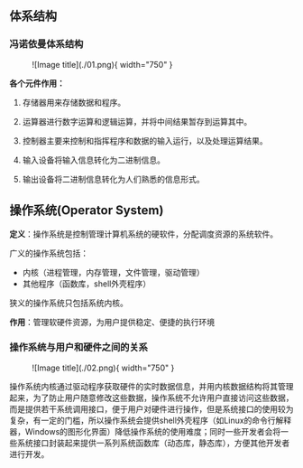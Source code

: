 

## **体系结构**

### **冯诺依曼体系结构**

<figure markdown="span">
  ![Image title](./01.png){ width="750" }
</figure>


<!-- <div align="center"><img src="./01.png"width="750"></div> -->

<strong>各个元件作用：</strong>

1. 存储器用来存储数据和程序。
   
2. 运算器进行数字运算和逻辑运算，并将中间结果暂存到运算其中。
   
3. 控制器主要来控制和指挥程序和数据的输入运行，以及处理运算结果。
   
4. 输入设备将输入信息转化为二进制信息。
   
5. 输出设备将二进制信息转化为人们熟悉的信息形式。
   
## **操作系统(Operator System)**

<strong>定义</strong>：操作系统是控制管理计算机系统的硬软件，分配调度资源的系统软件。

广义的操作系统包括：
- 内核（进程管理，内存管理，文件管理，驱动管理）
- 其他程序（函数库，shell外壳程序）

狭义的操作系统只包括系统内核。

<strong>作用</strong>：管理软硬件资源，为用户提供稳定、便捷的执行环境

### <strong>操作系统与用户和硬件之间的关系</strong>

<figure markdown="span">
  ![Image title](./02.png){ width="750" }
</figure>






操作系统内核通过驱动程序获取硬件的实时数据信息，并用内核数据结构将其管理起来，为了防止用户随意修改这些数据，操作系统不允许用户直接访问这些数据，而是提供若干系统调用接口，便于用户对硬件进行操作，但是系统接口的使用较为复杂，有一定的门槛，所以操作系统会提供shell外壳程序（如Linux的命令行解释器，Windows的图形化界面）降低操作系统的使用难度；同时一些开发者会将一些系统接口封装起来提供一系列系统函数库（动态库，静态库），方便其他开发者进行开发。